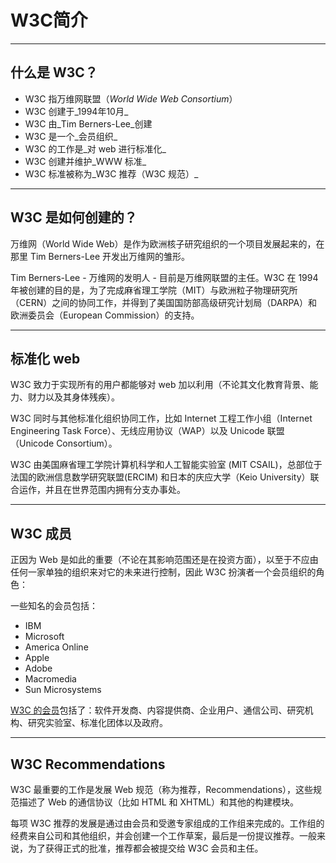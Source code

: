 # W3C简介

---

## 什么是 W3C？

* W3C 指万维网联盟（_World Wide Web Consortium_）
* W3C 创建于_1994年10月_
* W3C 由_Tim Berners-Lee_创建
* W3C 是一个_会员组织_
* W3C 的工作是_对 web 进行标准化_
* W3C 创建并维护_WWW 标准_
* W3C 标准被称为_W3C 推荐（W3C 规范）_

---

## W3C 是如何创建的？

万维网（World Wide Web）是作为欧洲核子研究组织的一个项目发展起来的，在那里 Tim Berners-Lee 开发出万维网的雏形。

Tim Berners-Lee - 万维网的发明人 - 目前是万维网联盟的主任。W3C 在 1994 年被创建的目的是，为了完成麻省理工学院（MIT）与欧洲粒子物理研究所（CERN）之间的协同工作，并得到了美国国防部高级研究计划局（DARPA）和欧洲委员会（European Commission）的支持。

---

## 标准化 web

W3C 致力于实现所有的用户都能够对 web 加以利用（不论其文化教育背景、能力、财力以及其身体残疾）。

W3C 同时与其他标准化组织协同工作，比如 Internet 工程工作小组（Internet Engineering Task Force）、无线应用协议（WAP）以及 Unicode 联盟（Unicode Consortium）。

W3C 由美国麻省理工学院计算机科学和人工智能实验室 \(MIT CSAIL\)，总部位于法国的欧洲信息数学研究联盟\(ERCIM\) 和日本的庆应大学（Keio University）联合运作，并且在世界范围内拥有分支办事处。

---

## W3C 成员

正因为 Web 是如此的重要（不论在其影响范围还是在投资方面），以至于不应由任何一家单独的组织来对它的未来进行控制，因此 W3C 扮演者一个会员组织的角色：

一些知名的会员包括：

* IBM
* Microsoft
* America Online
* Apple
* Adobe
* Macromedia
* Sun Microsystems

[W3C 的会员](http://www.w3.org/Consortium/Member/List)包括了：软件开发商、内容提供商、企业用户、通信公司、研究机构、研究实验室、标准化团体以及政府。

---

## W3C Recommendations

W3C 最重要的工作是发展 Web 规范（称为推荐，Recommendations），这些规范描述了 Web 的通信协议（比如 HTML 和 XHTML）和其他的构建模块。

每项 W3C 推荐的发展是通过由会员和受邀专家组成的工作组来完成的。工作组的经费来自公司和其他组织，并会创建一个工作草案，最后是一份提议推荐。一般来说，为了获得正式的批准，推荐都会被提交给 W3C 会员和主任。

